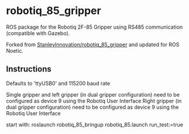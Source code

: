 # robotiq_85_gripper
ROS package for the Robotiq 2F-85 Gripper using RS485 communication (compatible with Gazebo).

Forked from [StanleyInnovation/robotiq_85_gripper](https://github.com/StanleyInnovation/robotiq_85_gripper) and updated for ROS Noetic.

## Instructions
Defaults to 'ttyUSB0' and 115200 baud rate

Single gripper and left gripper (in dual gripper configuration) need to be configured as device 9 using the Robotiq User Interface
Right gripper (in dual gripper configuration) need to be configured as device 9 using the Robotiq User Interface

start with:
roslaunch robotiq_85_bringup robotiq_85.launch run_test:=true

